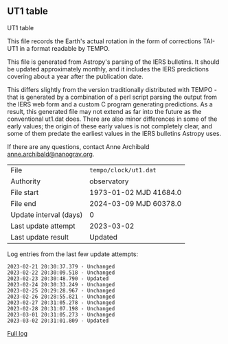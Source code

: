 
## UT1 table

UT1 table

This file records the Earth's actual rotation in the form of
corrections TAI-UT1 in a format readable by TEMPO.

This file is generated from Astropy's parsing of the IERS
bulletins. It should be updated approximately monthly, and it
includes the IERS predictions covering about a year after the
publication date.

This differs slightly from the version traditionally distributed
with TEMPO - that is generated by a combination of a perl script
parsing the output from the IERS web form and a custom C program
generating predictions. As a result, this generated file may not
extend as far into the future as the conventional ut1.dat does.
There are also minor differences in some of the early values; the
origin of these early values is not completely clear, and some of
them predate the earliest values in the IERS bulletins Astropy uses.

If there are any questions, contact Anne Archibald
<anne.archibald@nanograv.org>.

|     |     |
|:--- |:--- |
| File | `tempo/clock/ut1.dat` |
| Authority | observatory |
| File start | 1973-01-02 MJD 41684.0 |
| File end | 2024-03-09 MJD 60378.0 |
| Update interval (days) | 0 |
| Last update attempt | 2023-03-02 |
| Last update result | Updated |

Log entries from the last few update attempts:
```
2023-02-21 20:30:37.379 - Unchanged
2023-02-22 20:30:09.518 - Unchanged
2023-02-23 20:30:48.790 - Updated
2023-02-24 20:30:33.249 - Unchanged
2023-02-25 20:29:28.967 - Unchanged
2023-02-26 20:28:55.821 - Unchanged
2023-02-27 20:31:05.278 - Unchanged
2023-02-28 20:31:07.198 - Unchanged
2023-03-01 20:31:05.273 - Unchanged
2023-03-02 20:31:01.809 - Updated
```
[Full log](https://raw.githubusercontent.com/ipta/pulsar-clock-corrections/main/log/tempo/clock/ut1.dat.log)
